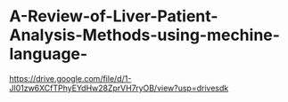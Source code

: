 # A-Review-of-Liver-Patient-Analysis-Methods-using-mechine-language-


https://drive.google.com/file/d/1-Jl01zw6XCfTPhyEYdHw28ZprVH7ryOB/view?usp=drivesdk
